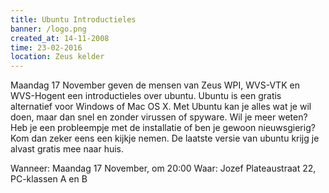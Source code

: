 ```yaml
---
title: Ubuntu Introductieles
banner: /logo.png
created_at: 14-11-2008
time: 23-02-2016
location: Zeus kelder
---
```


Maandag 17 November geven de mensen van Zeus WPI, WVS-VTK en WVS-Hogent een introductieles over ubuntu. Ubuntu is een gratis alternatief voor Windows of Mac OS X. Met Ubuntu kan je alles wat je wil doen, maar dan snel en zonder virussen of spyware.
Wil je meer weten? Heb je een probleempje met de installatie of ben je gewoon nieuwsgierig? Kom dan zeker eens een kijkje nemen. De laatste versie van ubuntu krijg je alvast gratis mee naar huis.

Wanneer: Maandag 17 November, om 20:00
Waar: Jozef Plateaustraat 22, PC-klassen A en B
